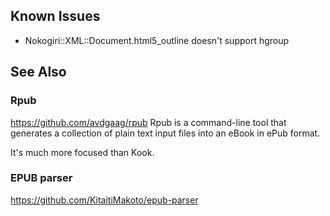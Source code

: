 
## Known Issues
- Nokogiri::XML::Document.html5_outline doesn't support hgroup

## See Also
### Rpub
https://github.com/avdgaag/rpub
Rpub is a command-line tool that generates a collection of plain text input files into an eBook in ePub format.

It's much more focused than Kook. 

### EPUB parser
https://github.com/KitaitiMakoto/epub-parser